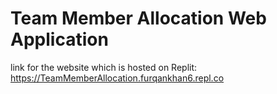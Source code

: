 # Team Member Allocation Web Application
link for the website which is hosted on Replit: https://TeamMemberAllocation.furqankhan6.repl.co
